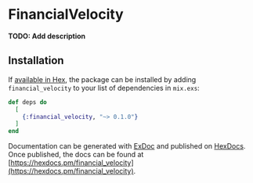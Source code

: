 # FinancialVelocity

**TODO: Add description**

## Installation

If [available in Hex](https://hex.pm/docs/publish), the package can be installed
by adding `financial_velocity` to your list of dependencies in `mix.exs`:

```elixir
def deps do
  [
    {:financial_velocity, "~> 0.1.0"}
  ]
end
```

Documentation can be generated with [ExDoc](https://github.com/elixir-lang/ex_doc)
and published on [HexDocs](https://hexdocs.pm). Once published, the docs can
be found at [https://hexdocs.pm/financial_velocity](https://hexdocs.pm/financial_velocity).

